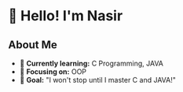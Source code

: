 # 👋 Hello! I'm Nasir 
## About Me
- 🔭 **Currently learning:** C Programming, JAVA
- 🌱 **Focusing on:** OOP 
- 🎯 **Goal:** "I won't stop until I master C and JAVA!"

